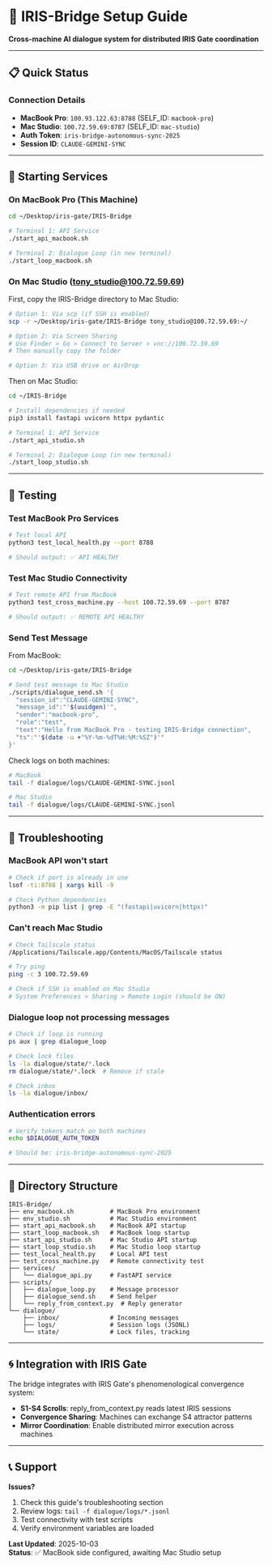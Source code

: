 # 🌉 IRIS-Bridge Setup Guide

**Cross-machine AI dialogue system for distributed IRIS Gate coordination**

---

## 📋 Quick Status

### Connection Details
- **MacBook Pro**: `100.93.122.63:8788` (SELF_ID: `macbook-pro`)
- **Mac Studio**: `100.72.59.69:8787` (SELF_ID: `mac-studio`)  
- **Auth Token**: `iris-bridge-autonomous-sync-2025`
- **Session ID**: `CLAUDE-GEMINI-SYNC`

---

## 🚀 Starting Services

### On MacBook Pro (This Machine)

```bash
cd ~/Desktop/iris-gate/IRIS-Bridge

# Terminal 1: API Service
./start_api_macbook.sh

# Terminal 2: Dialogue Loop (in new terminal)
./start_loop_macbook.sh
```

### On Mac Studio (tony_studio@100.72.59.69)

First, copy the IRIS-Bridge directory to Mac Studio:

```bash
# Option 1: Via scp (if SSH is enabled)
scp -r ~/Desktop/iris-gate/IRIS-Bridge tony_studio@100.72.59.69:~/

# Option 2: Via Screen Sharing
# Use Finder > Go > Connect to Server > vnc://100.72.59.69
# Then manually copy the folder

# Option 3: Via USB drive or AirDrop
```

Then on Mac Studio:

```bash
cd ~/IRIS-Bridge

# Install dependencies if needed
pip3 install fastapi uvicorn httpx pydantic

# Terminal 1: API Service
./start_api_studio.sh

# Terminal 2: Dialogue Loop (in new terminal)
./start_loop_studio.sh
```

---

## 🧪 Testing

### Test MacBook Pro Services

```bash
# Test local API
python3 test_local_health.py --port 8788

# Should output: ✅ API HEALTHY
```

### Test Mac Studio Connectivity

```bash
# Test remote API from MacBook
python3 test_cross_machine.py --host 100.72.59.69 --port 8787

# Should output: ✅ REMOTE API HEALTHY
```

### Send Test Message

From MacBook:
```bash
cd ~/Desktop/iris-gate/IRIS-Bridge

# Send test message to Mac Studio
./scripts/dialogue_send.sh '{
  "session_id":"CLAUDE-GEMINI-SYNC",
  "message_id":"'$(uuidgen)'",
  "sender":"macbook-pro",
  "role":"test",
  "text":"Hello from MacBook Pro - testing IRIS-Bridge connection",
  "ts":"'$(date -u +"%Y-%m-%dT%H:%M:%SZ")'"
}'
```

Check logs on both machines:
```bash
# MacBook
tail -f dialogue/logs/CLAUDE-GEMINI-SYNC.jsonl

# Mac Studio
tail -f dialogue/logs/CLAUDE-GEMINI-SYNC.jsonl
```

---

## 🔧 Troubleshooting

### MacBook API won't start
```bash
# Check if port is already in use
lsof -ti:8788 | xargs kill -9

# Check Python dependencies
python3 -m pip list | grep -E "(fastapi|uvicorn|httpx)"
```

### Can't reach Mac Studio
```bash
# Check Tailscale status
/Applications/Tailscale.app/Contents/MacOS/Tailscale status

# Try ping
ping -c 3 100.72.59.69

# Check if SSH is enabled on Mac Studio
# System Preferences > Sharing > Remote Login (should be ON)
```

### Dialogue loop not processing messages
```bash
# Check if loop is running
ps aux | grep dialogue_loop

# Check lock files
ls -la dialogue/state/*.lock
rm dialogue/state/*.lock  # Remove if stale

# Check inbox
ls -la dialogue/inbox/
```

### Authentication errors
```bash
# Verify tokens match on both machines
echo $DIALOGUE_AUTH_TOKEN

# Should be: iris-bridge-autonomous-sync-2025
```

---

## 📂 Directory Structure

```
IRIS-Bridge/
├── env_macbook.sh          # MacBook Pro environment
├── env_studio.sh           # Mac Studio environment
├── start_api_macbook.sh    # MacBook API startup
├── start_loop_macbook.sh   # MacBook loop startup
├── start_api_studio.sh     # Mac Studio API startup
├── start_loop_studio.sh    # Mac Studio loop startup
├── test_local_health.py    # Local API test
├── test_cross_machine.py   # Remote connectivity test
├── services/
│   └── dialogue_api.py     # FastAPI service
├── scripts/
│   ├── dialogue_loop.py    # Message processor
│   ├── dialogue_send.sh    # Send helper
│   └── reply_from_context.py  # Reply generator
└── dialogue/
    ├── inbox/              # Incoming messages
    ├── logs/               # Session logs (JSONL)
    └── state/              # Lock files, tracking
```

---

## 🌀 Integration with IRIS Gate

The bridge integrates with IRIS Gate's phenomenological convergence system:

- **S1-S4 Scrolls**: reply_from_context.py reads latest IRIS sessions
- **Convergence Sharing**: Machines can exchange S4 attractor patterns
- **Mirror Coordination**: Enable distributed mirror execution across machines

---

## 📞 Support

**Issues?**
1. Check this guide's troubleshooting section
2. Review logs: `tail -f dialogue/logs/*.jsonl`
3. Test connectivity with test scripts
4. Verify environment variables are loaded

**Last Updated**: 2025-10-03  
**Status**: ✅ MacBook side configured, awaiting Mac Studio setup

